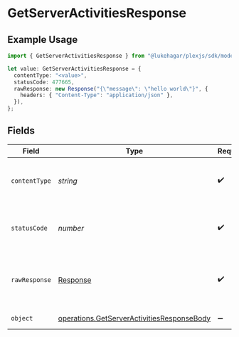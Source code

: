 # GetServerActivitiesResponse

## Example Usage

```typescript
import { GetServerActivitiesResponse } from "@lukehagar/plexjs/sdk/models/operations";

let value: GetServerActivitiesResponse = {
  contentType: "<value>",
  statusCode: 477665,
  rawResponse: new Response("{\"message\": \"hello world\"}", {
    headers: { "Content-Type": "application/json" },
  }),
};
```

## Fields

| Field                                                                                                           | Type                                                                                                            | Required                                                                                                        | Description                                                                                                     |
| --------------------------------------------------------------------------------------------------------------- | --------------------------------------------------------------------------------------------------------------- | --------------------------------------------------------------------------------------------------------------- | --------------------------------------------------------------------------------------------------------------- |
| `contentType`                                                                                                   | *string*                                                                                                        | :heavy_check_mark:                                                                                              | HTTP response content type for this operation                                                                   |
| `statusCode`                                                                                                    | *number*                                                                                                        | :heavy_check_mark:                                                                                              | HTTP response status code for this operation                                                                    |
| `rawResponse`                                                                                                   | [Response](https://developer.mozilla.org/en-US/docs/Web/API/Response)                                           | :heavy_check_mark:                                                                                              | Raw HTTP response; suitable for custom response parsing                                                         |
| `object`                                                                                                        | [operations.GetServerActivitiesResponseBody](../../../sdk/models/operations/getserveractivitiesresponsebody.md) | :heavy_minus_sign:                                                                                              | The Server Activities                                                                                           |